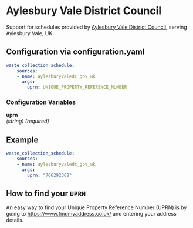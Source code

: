 # Aylesbury Vale District Council

Support for schedules provided by [Aylesbury Vale District Council](https://account.aylesburyvaledc.gov.uk/resident2/s/guest-flow-form?service_ref=DSHLC_AVDC_Find_Bin_Days), serving Aylesbury Vale, UK.

## Configuration via configuration.yaml

```yaml
waste_collection_schedule:
    sources:
    - name: aylesburyvaledc_gov_uk
      args:
        uprn: UNIQUE_PROPERTY_REFERENCE_NUMBER
```

### Configuration Variables

**uprn**  
*(string) (required)*

## Example

```yaml
waste_collection_schedule:
    sources:
    - name: aylesburyvaledc_gov_uk
      args:
        uprn: "766292368"
```

## How to find your `UPRN`

An easy way to find your Unique Property Reference Number (UPRN) is by going to <https://www.findmyaddress.co.uk/> and entering your address details.